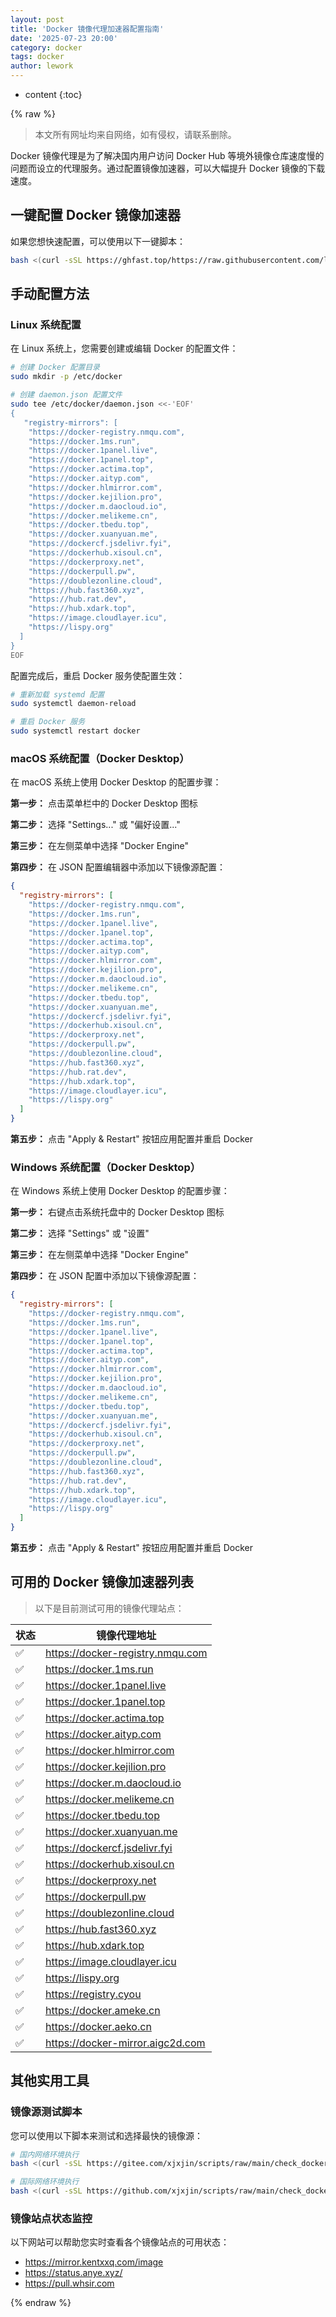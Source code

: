 ```yaml
---
layout: post
title: 'Docker 镜像代理加速器配置指南'
date: '2025-07-23 20:00'
category: docker
tags: docker
author: lework
---
```


- content
  {:toc}

{% raw %}

> 本文所有网址均来自网络，如有侵权，请联系删除。

Docker 镜像代理是为了解决国内用户访问 Docker Hub 等境外镜像仓库速度慢的问题而设立的代理服务。通过配置镜像加速器，可以大幅提升 Docker 镜像的下载速度。

## 一键配置 Docker 镜像加速器

如果您想快速配置，可以使用以下一键脚本：

```bash
bash <(curl -sSL https://ghfast.top/https://raw.githubusercontent.com/lework/script/refs/heads/master/shell/test/check_docker_registry.sh)
```

## 手动配置方法

### Linux 系统配置

在 Linux 系统上，您需要创建或编辑 Docker 的配置文件：

```bash
# 创建 Docker 配置目录
sudo mkdir -p /etc/docker

# 创建 daemon.json 配置文件
sudo tee /etc/docker/daemon.json <<-'EOF'
{
   "registry-mirrors": [
    "https://docker-registry.nmqu.com",
    "https://docker.1ms.run",
    "https://docker.1panel.live",
    "https://docker.1panel.top",
    "https://docker.actima.top",
    "https://docker.aityp.com",
    "https://docker.hlmirror.com",
    "https://docker.kejilion.pro",
    "https://docker.m.daocloud.io",
    "https://docker.melikeme.cn",
    "https://docker.tbedu.top",
    "https://docker.xuanyuan.me",
    "https://dockercf.jsdelivr.fyi",
    "https://dockerhub.xisoul.cn",
    "https://dockerproxy.net",
    "https://dockerpull.pw",
    "https://doublezonline.cloud",
    "https://hub.fast360.xyz",
    "https://hub.rat.dev",
    "https://hub.xdark.top",
    "https://image.cloudlayer.icu",
    "https://lispy.org"
  ]
}
EOF
```

配置完成后，重启 Docker 服务使配置生效：

```bash
# 重新加载 systemd 配置
sudo systemctl daemon-reload

# 重启 Docker 服务
sudo systemctl restart docker
```

### macOS 系统配置（Docker Desktop）

在 macOS 系统上使用 Docker Desktop 的配置步骤：

**第一步：** 点击菜单栏中的 Docker Desktop 图标

**第二步：** 选择 "Settings..." 或 "偏好设置..."

**第三步：** 在左侧菜单中选择 "Docker Engine"

**第四步：** 在 JSON 配置编辑器中添加以下镜像源配置：

```json
{
  "registry-mirrors": [
    "https://docker-registry.nmqu.com",
    "https://docker.1ms.run",
    "https://docker.1panel.live",
    "https://docker.1panel.top",
    "https://docker.actima.top",
    "https://docker.aityp.com",
    "https://docker.hlmirror.com",
    "https://docker.kejilion.pro",
    "https://docker.m.daocloud.io",
    "https://docker.melikeme.cn",
    "https://docker.tbedu.top",
    "https://docker.xuanyuan.me",
    "https://dockercf.jsdelivr.fyi",
    "https://dockerhub.xisoul.cn",
    "https://dockerproxy.net",
    "https://dockerpull.pw",
    "https://doublezonline.cloud",
    "https://hub.fast360.xyz",
    "https://hub.rat.dev",
    "https://hub.xdark.top",
    "https://image.cloudlayer.icu",
    "https://lispy.org"
  ]
}
```

**第五步：** 点击 "Apply & Restart" 按钮应用配置并重启 Docker

### Windows 系统配置（Docker Desktop）

在 Windows 系统上使用 Docker Desktop 的配置步骤：

**第一步：** 右键点击系统托盘中的 Docker Desktop 图标

**第二步：** 选择 "Settings" 或 "设置"

**第三步：** 在左侧菜单中选择 "Docker Engine"

**第四步：** 在 JSON 配置中添加以下镜像源配置：

```json
{
  "registry-mirrors": [
    "https://docker-registry.nmqu.com",
    "https://docker.1ms.run",
    "https://docker.1panel.live",
    "https://docker.1panel.top",
    "https://docker.actima.top",
    "https://docker.aityp.com",
    "https://docker.hlmirror.com",
    "https://docker.kejilion.pro",
    "https://docker.m.daocloud.io",
    "https://docker.melikeme.cn",
    "https://docker.tbedu.top",
    "https://docker.xuanyuan.me",
    "https://dockercf.jsdelivr.fyi",
    "https://dockerhub.xisoul.cn",
    "https://dockerproxy.net",
    "https://dockerpull.pw",
    "https://doublezonline.cloud",
    "https://hub.fast360.xyz",
    "https://hub.rat.dev",
    "https://hub.xdark.top",
    "https://image.cloudlayer.icu",
    "https://lispy.org"
  ]
}
```

**第五步：** 点击 "Apply & Restart" 按钮应用配置并重启 Docker

## 可用的 Docker 镜像加速器列表

> 以下是目前测试可用的镜像代理站点：

| 状态 | 镜像代理地址                     |
| ---- | -------------------------------- |
| ✅   | https://docker-registry.nmqu.com |
| ✅   | https://docker.1ms.run           |
| ✅   | https://docker.1panel.live       |
| ✅   | https://docker.1panel.top        |
| ✅   | https://docker.actima.top        |
| ✅   | https://docker.aityp.com         |
| ✅   | https://docker.hlmirror.com      |
| ✅   | https://docker.kejilion.pro      |
| ✅   | https://docker.m.daocloud.io     |
| ✅   | https://docker.melikeme.cn       |
| ✅   | https://docker.tbedu.top         |
| ✅   | https://docker.xuanyuan.me       |
| ✅   | https://dockercf.jsdelivr.fyi    |
| ✅   | https://dockerhub.xisoul.cn      |
| ✅   | https://dockerproxy.net          |
| ✅   | https://dockerpull.pw            |
| ✅   | https://doublezonline.cloud      |
| ✅   | https://hub.fast360.xyz          |
| ✅   | https://hub.xdark.top            |
| ✅   | https://image.cloudlayer.icu     |
| ✅   | https://lispy.org                |
| ✅   | https://registry.cyou            |
| ✅   | https://docker.ameke.cn          |
| ✅   | https://docker.aeko.cn           |
| ✅   | https://docker-mirror.aigc2d.com |

## 其他实用工具

### 镜像源测试脚本

您可以使用以下脚本来测试和选择最快的镜像源：

```bash
# 国内网络环境执行
bash <(curl -sSL https://gitee.com/xjxjin/scripts/raw/main/check_docker_registry.sh)

# 国际网络环境执行
bash <(curl -sSL https://github.com/xjxjin/scripts/raw/main/check_docker_registry.sh)
```

### 镜像站点状态监控

以下网站可以帮助您实时查看各个镜像站点的可用状态：

- https://mirror.kentxxq.com/image
- https://status.anye.xyz/
- https://pull.whsir.com

{% endraw %}
